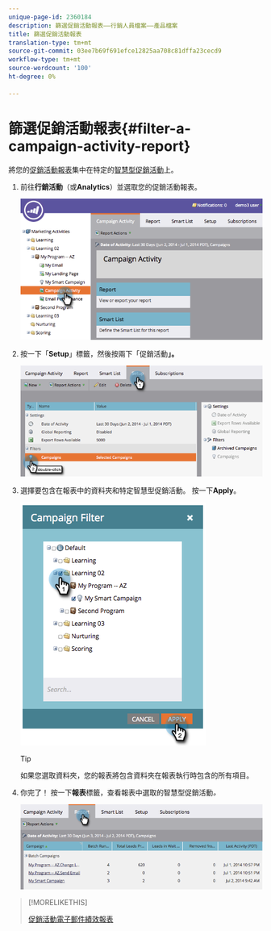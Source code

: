 ```yaml
---
unique-page-id: 2360184
description: 篩選促銷活動報表——行銷人員檔案——產品檔案
title: 篩選促銷活動報表
translation-type: tm+mt
source-git-commit: 03ee7b69f691efce12825aa708c81dffa23cecd9
workflow-type: tm+mt
source-wordcount: '100'
ht-degree: 0%

---
```



# 篩選促銷活動報表{#filter-a-campaign-activity-report}

將您的[促銷活動報表](/help/marketo/product-docs/reporting/basic-reporting/report-types/campaign-activity-report.md)集中在特定的[智慧型促銷活動](/help/marketo/product-docs/core-marketo-concepts/smart-campaigns/creating-a-smart-campaign/understanding-batch-and-trigger-smart-campaigns.md)上。

1. 前往&#x200B;**行銷活動**（或&#x200B;**Analytics**）並選取您的促銷活動報表。

   ![](assets/image2014-9-16-16-3a13-3a56.png)

1. 按一下「**Setup**」標籤，然後按兩下「促銷活動&#x200B;**」。**

   ![](assets/image2014-9-16-16-3a14-3a1.png)

1. 選擇要包含在報表中的資料夾和特定智慧型促銷活動。 按一下&#x200B;**Apply**。

   ![](assets/image2014-9-16-16-3a14-3a11.png)

   >[!TIP]
   >
   >如果您選取資料夾，您的報表將包含資料夾在報表執行時包含的所有項目。

1. 你完了！ 按一下&#x200B;**報表**&#x200B;標籤，查看報表中選取的智慧型促銷活動&#x200B;_。_

   ![](assets/image2014-9-16-16-3a14-3a32.png)

>[!MORELIKETHIS]
>
>[促銷活動電子郵件績效報表](/help/marketo/product-docs/reporting/basic-reporting/report-types/campaign-email-performance-report.md)
